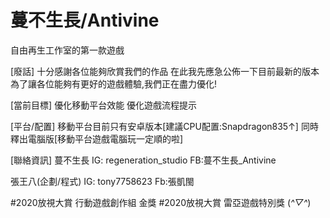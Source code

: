 # 蔓不生長/Antivine
自由再生工作室的第一款遊戲

[廢話]
十分感謝各位能夠欣賞我們的作品
在此我先應急公佈一下目前最新的版本
為了讓各位能夠有更好的遊戲體驗,我們正在盡力優化!

[當前目標]
優化移動平台效能
優化遊戲流程提示

[平台/配置]
移動平台目前只有安卓版本[建議CPU配置:Snapdragon835↑]
同時釋出電腦版[移動平台遊戲電腦玩一定順的啦]

[聯絡資訊]
蔓不生長
    IG: regeneration_studio
    FB:蔓不生長_Antivine

張王八(企劃/程式)
    IG: tony7758623
    Fb:張凱閩

#2020放視大賞 行動遊戲創作組 金獎 
#2020放視大賞 雷亞遊戲特別獎 (*^▽^*)
